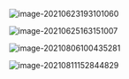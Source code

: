 ![image-20210623193101060](https://i.loli.net/2021/06/23/S7kM9cynaxB3iAr.png)

![image-20210625163151007](https://i.loli.net/2021/06/25/2pgVBmi8hFPl9Yd.png)

![image-20210806100435281](https://i.loli.net/2021/08/06/qNTEcwG3prkjLSA.png)

![image-20210811152844829](https://i.loli.net/2021/08/11/qs56uHkU79IL1To.png)

